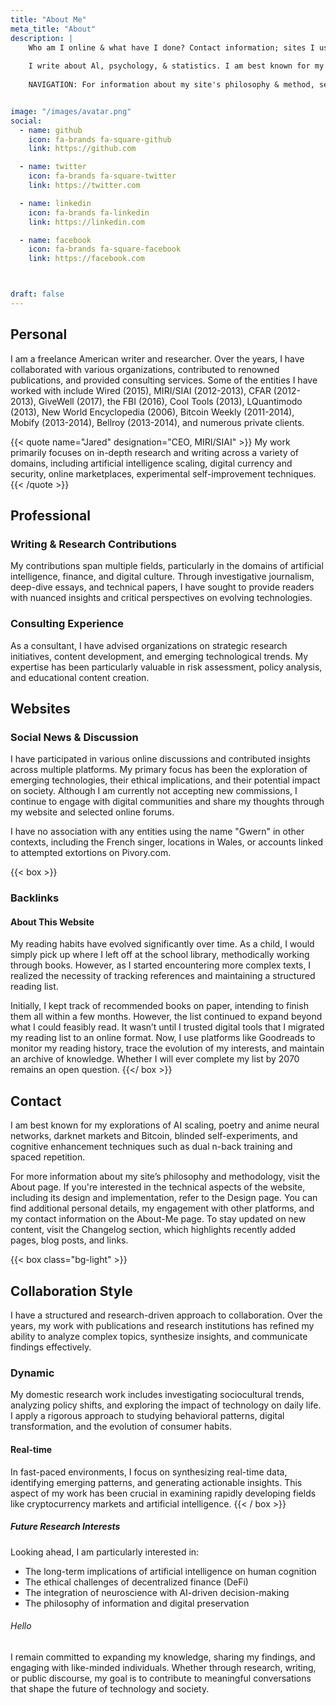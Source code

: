 ```yaml
---
title: "About Me"
meta_title: "About"
description: |
    Who am I online & what have I done? Contact information; sites I use; computers and software tools; things I’ve worked on; psychological profiles
    
    I write about Al, psychology, & statistics. I am best known for my writings about Al scaling, poetry & anime neural networks, darknet markets & Bitcoin, blinded self-ex- periments, and dual n-back & spaced repetition.
    
    NAVIGATION: For information about my site's philosophy & method, see the About page; for the website features & implementation, see the Design page; for information about myself, my use of other websites, and contact information, see the about-me page; for new pages, see the @ Changelog (@ = new), short blog posts, or new links. For an annotated version of this site index page, see the long index.


image: "/images/avatar.png"
social:
  - name: github
    icon: fa-brands fa-square-github
    link: https://github.com

  - name: twitter
    icon: fa-brands fa-square-twitter
    link: https://twitter.com

  - name: linkedin
    icon: fa-brands fa-linkedin
    link: https://linkedin.com

  - name: facebook
    icon: fa-brands fa-square-facebook
    link: https://facebook.com



draft: false
---
```



## Personal


I am a freelance American writer and researcher. Over the years, I have collaborated with various organizations, contributed to renowned publications, and provided consulting services. Some of the entities I have worked with include Wired (2015), MIRI/SIAI (2012-2013), CFAR (2012-2013), GiveWell (2017), the FBI (2016), Cool Tools (2013), LQuantimodo (2013), New World Encyclopedia (2006), Bitcoin Weekly (2011-2014), Mobify (2013-2014), Bellroy (2013-2014), and numerous private clients. 


{{< quote name="Jared" designation="CEO, MIRI/SIAI" >}}
My work primarily focuses on in-depth research and writing across a variety of domains, including artificial intelligence scaling, digital currency and security, online marketplaces, experimental self-improvement techniques.
{{< /quote >}}



## Professional

### Writing & Research Contributions

My contributions span multiple fields, particularly in the domains of artificial intelligence, finance, and digital culture. Through investigative journalism, deep-dive essays, and technical papers, I have sought to provide readers with nuanced insights and critical perspectives on evolving technologies.

### Consulting Experience

As a consultant, I have advised organizations on strategic research initiatives, content development, and emerging technological trends. My expertise has been particularly valuable in risk assessment, policy analysis, and educational content creation.

## Websites

### Social News & Discussion

I have participated in various online discussions and contributed insights across multiple platforms. My primary focus has been the exploration of emerging technologies, their ethical implications, and their potential impact on society. Although I am currently not accepting new commissions, I continue to engage with digital communities and share my thoughts through my website and selected online forums.

I have no association with any entities using the name "Gwern" in other contexts, including the French singer, locations in Wales, or accounts linked to attempted extortions on Pivory.com.

{{< box >}}
### Backlinks

#### About This Website

My reading habits have evolved significantly over time. As a child, I would simply pick up where I left off at the school library, methodically working through books. However, as I started encountering more complex texts, I realized the necessity of tracking references and maintaining a structured reading list. 

Initially, I kept track of recommended books on paper, intending to finish them all within a few months. However, the list continued to expand beyond what I could feasibly read. It wasn’t until I trusted digital tools that I migrated my reading list to an online format. Now, I use platforms like Goodreads to monitor my reading history, trace the evolution of my interests, and maintain an archive of knowledge. Whether I will ever complete my list by 2070 remains an open question.
{{</ box >}}

## Contact

I am best known for my explorations of AI scaling, poetry and anime neural networks, darknet markets and Bitcoin, blinded self-experiments, and cognitive enhancement techniques such as dual n-back training and spaced repetition. 

For more information about my site’s philosophy and methodology, visit the About page. If you're interested in the technical aspects of the website, including its design and implementation, refer to the Design page. You can find additional personal details, my engagement with other platforms, and my contact information on the About-Me page. To stay updated on new content, visit the Changelog section, which highlights recently added pages, blog posts, and links.

{{< box class="bg-light" >}}
## Collaboration Style

I have a structured and research-driven approach to collaboration. Over the years, my work with publications and research institutions has refined my ability to analyze complex topics, synthesize insights, and communicate findings effectively.

### Dynamic

My domestic research work includes investigating sociocultural trends, analyzing policy shifts, and exploring the impact of technology on daily life. I apply a rigorous approach to studying behavioral patterns, digital transformation, and the evolution of consumer habits.

#### Real-time

In fast-paced environments, I focus on synthesizing real-time data, identifying emerging patterns, and generating actionable insights. This aspect of my work has been crucial in examining rapidly developing fields like cryptocurrency markets and artificial intelligence.
{{< / box >}}

##### Future Research Interests

Looking ahead, I am particularly interested in:
- The long-term implications of artificial intelligence on human cognition
- The ethical challenges of decentralized finance (DeFi)
- The integration of neuroscience with AI-driven decision-making
- The philosophy of information and digital preservation

###### Hello

I remain committed to expanding my knowledge, sharing my findings, and engaging with like-minded individuals. Whether through research, writing, or public discourse, my goal is to contribute to meaningful conversations that shape the future of technology and society.



